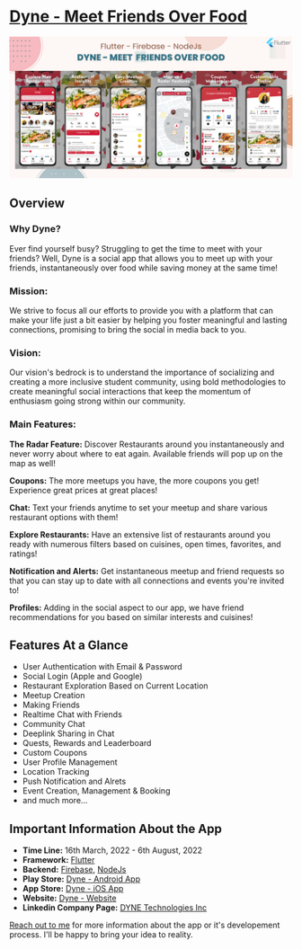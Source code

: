 # [Dyne - Meet Friends Over Food](https://kaykobadreza.com/blog/dyne-meet-friends-over-food/)      

![Dyne - Meet Friends Over Food](assets/Dyne-Banner.png)      

## Overview
### Why Dyne?
Ever find yourself busy? Struggling to get the time to meet with your friends? Well, Dyne is a social app that allows you to meet up with your friends, instantaneously over food while saving money at the same time!     

####

### Mission:
We strive to focus all our efforts to provide you with a platform that can make your life just a bit easier by helping you foster meaningful and lasting connections, promising to bring the social in media back to you.     

####

### Vision:
Our vision's bedrock is to understand the importance of socializing and creating a more inclusive student community, using bold methodologies to create meaningful social interactions that keep the momentum of enthusiasm going strong within our community.     

####

### Main Features:

**The Radar Feature:** Discover Restaurants around you instantaneously and never worry about where to eat again. Available friends will pop up on the map as well!

**Coupons:** The more meetups you have, the more coupons you get! Experience great prices at great places!

**Chat:** Text your friends anytime to set your meetup and share various restaurant options with them!

**Explore Restaurants:** Have an extensive list of restaurants around you ready with numerous filters based on cuisines, open times, favorites, and ratings!

**Notification and Alerts:** Get instantaneous meetup and friend requests so that you can stay up to date with all connections and events you're invited to!

**Profiles:** Adding in the social aspect to our app, we have friend recommendations for you based on similar interests and cuisines!


## Features At a Glance
- User Authentication with Email & Password        
- Social Login (Apple and Google)          
- Restaurant Exploration Based on Current Location         
- Meetup Creation             
- Making Friends         
- Realtime Chat with Friends         
- Community Chat       
- Deeplink Sharing in Chat         
- Quests, Rewards and Leaderboard        
- Custom Coupons        
- User Profile Management         
- Location Tracking       
- Push Notification and Alrets       
- Event Creation, Management & Booking          
- and much more…          


## Important Information About the App
- **Time Line:** 16th March, 2022 - 6th August, 2022         
- **Framework:** [Flutter](https://flutter.dev/)     
- **Backend:** [Firebase](https://firebase.google.com/), [NodeJs](https://nodejs.org/en/)    
- **Play Store:** [Dyne - Android App](https://play.google.com/store/apps/details?id=com.sidharthgrover.foodbuddy)  
- **App Store:** [Dyne - iOS App](https://apps.apple.com/us/app/dyne/id1531468808)  
- **Website:** [Dyne - Website](https://dyneapp.ca/)  
- **Linkedin Company Page:** [DYNE Technologies Inc](https://www.linkedin.com/company/dyneyvr/)   

[Reach out to me](https://kaykobadreza.com/) for more information about the app or it's developement process. I'll be happy to bring your idea to reality.      